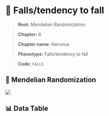 # 🧪 Falls/tendency to fall

> **Root:** Mendelian Randomization

> **Chapter:** 6  

> **Chapter name:** Nervous

> **Phenotype:** Falls/tendency to fall  

> **Code:** `FALLS`

## 🧬 Mendelian Randomization  

<img src="/MR/Figures/Forward/FALLS.png"/>

## 📊 Data Table

<CsvTableMRF src="/MR_Data/Forward/FALLS.csv"/>
